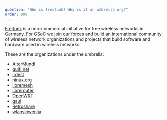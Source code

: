 ```yaml
---
question: "Who is freifunk? Why is it an umbrella org?"
order: 999
---
```

[Freifunk](https://freifunk.net/en) is a non-commercial initiative for free wireless networks in Germany. For GSoC we join our forces and build an international community of wireless network organizations and projects that build software and hardware used in wireless networks.

These are the organizations under the umbrella:

* [AlterMundi](https://altermundi.net/)
* [guifi.net](http://guifi.net)
* [irdest](https://irde.st)
* [ninux.org](http://ninux.org/)
* [libremesh](https://libremesh.org/)
* [librerouter](https://librerouter.org/)
* [OpenWRT](https://openwrt.org/)
* [qaul](https://qaul.net/)
* [Retroshare](https://retroshare.cc/)
* [wlanslowenija](https://wlan-si.net/en/)
